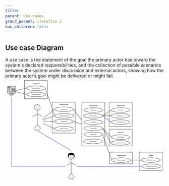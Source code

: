 ```yaml
---
title: 
parent: Use-cases
grand_parent: Iteration 1
has_children: false
---
```


## Use case Diagram
A use case is the statement of the goal the primary actor has toward the system's declared responsibilities, and the collection of possible scenarios between the system under discussion and external actors, showing how the primary actor’s goal might be delivered or might fail.
![Use case](../../images/final-assignment/Use-case%20.png)
